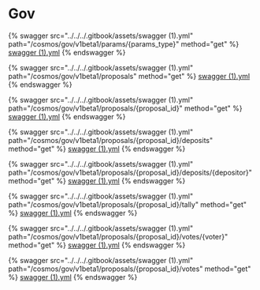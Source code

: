 # Gov

{% swagger src="../../../.gitbook/assets/swagger (1).yml" path="/cosmos/gov/v1beta1/params/{params_type}" method="get" %}
[swagger (1).yml](<../../../.gitbook/assets/swagger (1).yml>)
{% endswagger %}

{% swagger src="../../../.gitbook/assets/swagger (1).yml" path="/cosmos/gov/v1beta1/proposals" method="get" %}
[swagger (1).yml](<../../../.gitbook/assets/swagger (1).yml>)
{% endswagger %}

{% swagger src="../../../.gitbook/assets/swagger (1).yml" path="/cosmos/gov/v1beta1/proposals/{proposal_id}" method="get" %}
[swagger (1).yml](<../../../.gitbook/assets/swagger (1).yml>)
{% endswagger %}

{% swagger src="../../../.gitbook/assets/swagger (1).yml" path="/cosmos/gov/v1beta1/proposals/{proposal_id}/deposits" method="get" %}
[swagger (1).yml](<../../../.gitbook/assets/swagger (1).yml>)
{% endswagger %}

{% swagger src="../../../.gitbook/assets/swagger (1).yml" path="/cosmos/gov/v1beta1/proposals/{proposal_id}/deposits/{depositor}" method="get" %}
[swagger (1).yml](<../../../.gitbook/assets/swagger (1).yml>)
{% endswagger %}

{% swagger src="../../../.gitbook/assets/swagger (1).yml" path="/cosmos/gov/v1beta1/proposals/{proposal_id}/tally" method="get" %}
[swagger (1).yml](<../../../.gitbook/assets/swagger (1).yml>)
{% endswagger %}

{% swagger src="../../../.gitbook/assets/swagger (1).yml" path="/cosmos/gov/v1beta1/proposals/{proposal_id}/votes/{voter}" method="get" %}
[swagger (1).yml](<../../../.gitbook/assets/swagger (1).yml>)
{% endswagger %}

{% swagger src="../../../.gitbook/assets/swagger (1).yml" path="/cosmos/gov/v1beta1/proposals/{proposal_id}/votes" method="get" %}
[swagger (1).yml](<../../../.gitbook/assets/swagger (1).yml>)
{% endswagger %}

